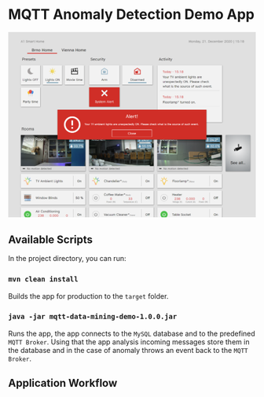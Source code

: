 # MQTT Anomaly Detection Demo App

![Anomaly Detection](alert.PNG)

## Available Scripts
In the project directory, you can run:

### `mvn clean install`
Builds the app for production to the `target` folder.<br />

### `java -jar mqtt-data-mining-demo-1.0.0.jar`

Runs the app, the app connects to the `MySQL` database and to the predefined `MQTT Broker`. Using that the app analysis incoming messages store them in the database and in the case of anomaly throws an event back to the `MQTT Broker`.

## Application Workflow


